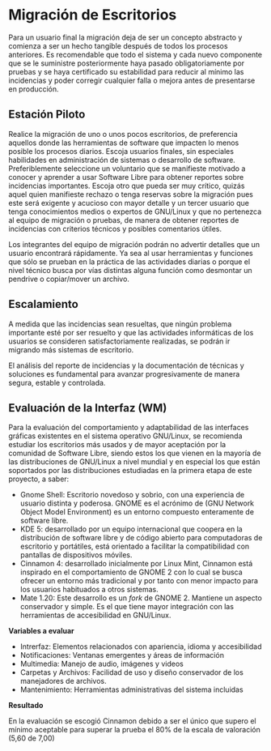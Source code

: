 #  Migración de Escritorios

Para un usuario final la migración deja de ser un concepto abstracto y comienza a ser un hecho tangible después de todos los procesos anteriores. Es recomendable que todo el sistema y cada nuevo componente que se le suministre posteriormente haya pasado obligatoriamente por pruebas y se haya certificado su estabilidad para reducir al mínimo las incidencias y poder corregir cualquier falla o mejora antes de presentarse en producción.

## Estación Piloto

Realice la migración de uno o unos pocos escritorios, de preferencia aquellos donde las herramientas de software que impacten lo menos posible los procesos diarios. Escoja usuarios finales, sin especiales habilidades en administración de sistemas o desarrollo de software. Preferiblemente seleccione un voluntario que se manifieste motivado a conocer y aprender a usar Software Libre para obtener reportes sobre incidencias importantes. Escoja otro que pueda ser muy crítico, quizás aquel quien manifieste rechazo o tenga reservas sobre la migración pues este será exigente y acucioso con mayor detalle y un tercer usuario que tenga conocimientos medios o expertos de GNU/Linux y que no pertenezca al equipo de migración o pruebas, de manera de obtener reportes de incidencias con criterios técnicos y posibles comentarios útiles.

Los integrantes del equipo de migración podrán no advertir detalles que un usuario encontrará rápidamente. Ya sea al usar herramientas y funciones que sólo se prueban en la práctica de las actividades diarias o porque el nivel técnico busca por vías distintas alguna función como desmontar un pendrive o copiar/mover un archivo.

## Escalamiento

A medida que las incidencias sean resueltas, que ningún problema importante esté por ser resuelto y que las actividades informáticas de los usuarios se consideren satisfactoriamente realizadas, se podrán ir migrando más sistemas de escritorio.

El análisis del reporte de incidencias y la documentación de técnicas y soluciones es fundamental para avanzar progresivamente de manera segura, estable y controlada.

## Evaluación de la Interfaz (WM)

Para la evaluación del comportamiento y adaptabilidad de las interfaces gráficas existentes en el sistema operativo GNU/Linux, se recomienda estudiar los escritorios más usados y de mayor aceptación por la comunidad de Software Libre, siendo estos los que vienen en la mayoría de las distribuciones de GNU/Linux a nivel mundial y en especial los que están soportados por las distribuciones estudiadas en la primera etapa de este proyecto, a saber:

*  Gnome Shell: Escritorio novedoso y sobrio, con una experiencia de usuario distinta y poderosa. GNOME es el acrónimo de (GNU Network Object Model Environment) es un entorno compuesto enteramente de software libre.
*  KDE 5: desarrollado por un equipo internacional que coopera en la distribución de software libre y de código abierto para computadoras de escritorio y portátiles, está orientado a facilitar la compatibilidad con pantallas de dispositivos móviles.
*  Cinnamon 4: desarrollado inicialmente por Linux Mint, Cinnamon está inspirado en el comportamiento de GNOME 2 con lo cual se busca ofrecer un entorno más tradicional y por tanto con menor impacto para los usuarios habituados a otros sistemas.
*  Mate 1.20: Este desarrollo es un *fork* de GNOME 2. Mantiene un aspecto conservador y simple. Es el que tiene mayor integración con las herramientas de accesibilidad en GNU/Linux.

**Variables a evaluar**

*  Intrerfaz: Elementos relacionados con apariencia, idioma y accesibilidad
*  Notificaciones: Ventanas emergentes y áreas de información
*  Multimedia: Manejo de audio, imágenes y videos
*  Carpetas y Archivos: Facilidad de uso y diseño conservador de los manejadores de archivos.
*  Mantenimiento: Herramientas administrativas del sistema incluidas

**Resultado**

En la evaluación se escogió Cinnamon debido a ser el único que supero el mínimo aceptable para superar la prueba el 80% de la escala de valoración (5,60 de 7,00)

